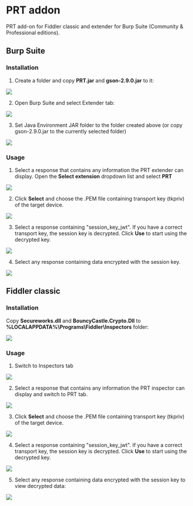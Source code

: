 # PRT addon

PRT add-on for Fiddler classic and extender for Burp Suite (Community & Professional editions).

## Burp Suite

### Installation

1. Create a folder and copy **PRT.jar** and **gson-2.9.0.jar** to it:

![](./img/CreateFolder.png)

2. Open Burp Suite and select Extender tab:

![](./img/AddPRTExtender.png)

3. Set Java Environment JAR folder to the folder created above (or copy gson-2.9.0.jar to the currently selected folder)

![](./img/SetJARFolder.png)

### Usage

1. Select a response that contains any information the PRT extender can display. Open the **Select extension** dropdown list and select **PRT**

![](./img/BurpUsage_01.png)

2. Click **Select** and choose the .PEM file containing transport key (tkpriv) of the target device.

![](./img/BurpUsage_02.png)

3. Select a response containing "session_key_jwt". If you have a correct transport key, the session key is decrypted. Click **Use** to start using the decrypted key.

![](./img/BurpUsage_03.png)

4. Select any response containing data encrypted with the session key.

![](./img/BurpUsage_04.png)

## Fiddler classic

### Installation
Copy **Secureworks.dll** and **BouncyCastle.Crypto.Dll** to **%LOCALAPPDATA%\Programs\Fiddler\Inspectors** folder:

![](./img/CopyToInspectors.png)

### Usage

1. Switch to Inspectors tab

![](./img/InspectorsTab.png)

2. Select a response that contains any information the PRT inspector can display and switch to PRT tab. 

![](./img/SelectResponse.png)

3. Click **Select** and choose the .PEM file containing transport key (tkpriv) of the target device.

![](./img/SelectPEM.png)

4. Select a response containing "session_key_jwt". If you have a correct transport key, the session key is decrypted. Click **Use** to start using the decrypted key.

![](./img/UseKey.png)

5. Select any response containing data encrypted with the session key to view decrypted data:

![](./img/DecryptedData.png)
